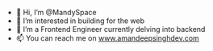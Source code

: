 - 👋 Hi, I’m @MandySpace
- 👀 I’m interested in building for the web
- 🌱 I’m a Frontend Engineer currently delving into backend 
- 📫 You can reach me on www.amandeepsinghdev.com

<!---
MandySpace/MandySpace is a ✨ special ✨ repository because its `README.md` (this file) appears on your GitHub profile.
You can click the Preview link to take a look at your changes.
--->
